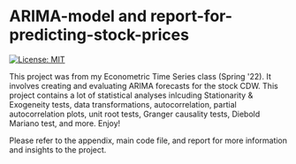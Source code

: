 # ARIMA-model and report-for-predicting-stock-prices
[![License: MIT](https://img.shields.io/badge/License-MIT-yellow.svg)](https://opensource.org/licenses/MIT)

This project was from my Econometric Time Series class (Spring '22). It involves creating and evaluating ARIMA forecasts for the stock CDW. This project contains a lot of statistical analyses inlcuding Stationarity & Exogeneity tests, data transformations, autocorrelation, partial autocorrelation plots, unit root tests, Granger causality tests, Diebold Mariano test, and more. Enjoy! 

Please refer to the appendix, main code file, and report for more information and insights to the project. 
